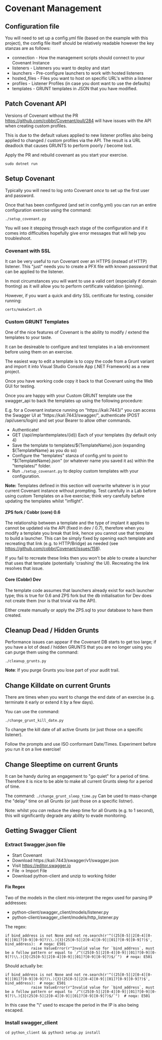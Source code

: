 # Covenant Management
## Configuration file
You will need to set up a config.yml file (based on the example with this project), the config file itself should be relatively readable however the key stanzas are as follows:

* connection - How the management scripts should connect to your Covenant Instance
* listeners - Listeners you want to deploy and start
* launchers - Pre-configure launchers to work with hosted listeners
* hosted_files - Files you want to host on specific URL's within a listener
* profiles - Listener Profiles (in case you dont want to use the defaults)
* templates - GRUNT templates in JSON that you have modified.

## Patch Covenant API
Versions of Covenant without the PR https://github.com/cobbr/Covenant/pull/284 will have issues with the API when creating custom profiles. 

This is due to the default values applied to new listener profiles also being applied to changed / custom profiles via the API. The result is a URL deadlock that causes GRUNTS to perform poorly / become lost.

Apply the PR and rebuild covenant as you start your exercise. 

```sudo dotnet run```


## Setup Covenant
Typically you will need to log onto Covenant *once* to set up the first user and password. 

Once that has been configured (and set in config.yml) you can run an entire configuration exercise using the command:

```./setup_covenant.py```

You will see it stepping through each stage of the configuration and if it comes into difficulties hopefully give error messages that will help you troubleshoot.

### Covenant with SSL
It can be very useful to run Covenant over an HTTPS (instead of HTTP) listener. 
This "just" needs you to create a PFX file with known password that can be applied to the listener. 

In most circumstances you will want to use a valid cert (especially if domain fronting) as it will allow you to perform certificate validation (pinning).

However, if you want a quick and dirty SSL certificate for testing, consider running:

```certs/makeCert.sh```

### Custom GRUNT Templates
One of the nice features of Covenant is the ability to modify / extend the templates to your taste.

It can be desireable to configure and test templates in a lab environment before using them on an exercise.

The easiest way to edit a template is to copy the code from a Grunt variant and import it into Visual Studio Console App (.NET Framework) as a new project. 

Once you have working code copy it back to that Covenant using the Web GUI for testing. 

Once you are happy with your Custom GRUNT template use the swagger_api to back the templates up using the following procedure:

E.g. for a Covenant instance running on "https://kali:7443/" you can access the Swagger UI at "https://kali:7443/swagger/", authenticate (POST /api/users/login) and set your Bearer to allow other commands.

* Authenticate!
* GET (​/api​/implanttemplates​/{id}) Each of your templates (by default only 4)
* Save the template to templates/${TemplateName}.json (expanding ${TemplateName} as you do so)
* Configure the "templates" stanza of config.yml to point to "${TemplateName}.json" (or whatever name you saved it as) within the "templates/" folder.
* Run ```./setup_covenant.py``` to deploy custom templates with your configuration.

**Note:** Templates defined in this section will overwrite whatever is in your current Covenant instance without prompting. 
Test carefully in a Lab before using custom Templates on a live exercise; think very carefully before updating the templates whilst "inflight".

#### ZPS fork / Cobbr (core) 0.6
The relationship between a template and the type of implant it applies to cannot be updated via the API (fixed in dev / 0.7), therefore when you modify a template you break that link, hence you cannot use that template to build a launcher.
This can be simply fixed by opening each template and recreating that link (e.g. to HTTP/Bridge) as needed (see https://github.com/cobbr/Covenant/issues/158).

If you fail to recreate these links then you won't be able to create a launcher that uses that template (potentially 'crashing' the UI). Recreating the link resolves that issue.

#### Core (Cobbr) Dev
The template code assumes that launchers already exist for each launcher type; this is true for 0.6 and ZPS fork but the db initialisation for Dev does not create them (nor is that trivial via the API). 

Either create manually or apply the ZPS.sql to your database to have them created.

## Cleanup Dead / Hidden Grunts
Performance issues can appear if the Covenant DB starts to get too large; if you have a lot of dead / hidden GRUNTS that you are no longer using you can purge them using the command:

```./cleanup_grunts.py```

**Note**: If you purge Grunts you lose part of your audit trail.

## Change Killdate on current Grunts
There are times when you want to change the end date of an exercise (e.g. terminate it early or extend it by a few days).

You can use the command:

```./change_grunt_kill_date.py``` 

To change the kill date of all active Grunts (or just those on a specific listener).

Follow the prompts and use ISO conformant Date/Times.
Experiment before you run it on a live exercise!

## Change Sleeptime on current Grunts
It can be handy during an engagement to "go quiet" for a period of time. 
Therefore it is nice to be able to make all current Grunts sleep for a period of time.

The command:
```./change_grunt_sleep_time.py``` 
Can be used to mass-change the "delay" time on all Grunts (or just those on a specific listner).

Note: whilst you *can* reduce the sleep time for all Grunts (e.g. to 1 second), this will significantly degrade any ability to evade monitoring.


## Getting Swagger Client

### Extract Swagger.json file

* Start Covenant
* Download https://kali:7443/swagger/v1/swagger.json
* Visit https://editor.swagger.io
* File -> Import File
* Download python-client and unzip to working folder

#### Fix Regex
Two of the models in the client mis-interpret the regex used for parsing IP addresses:

* python-client/swagger_client/models/listener.py
* python-client/swagger_client/models/http_listener.py

The regex:
```
if bind_address is not None and not re.search(r'^((25[0-5]|2[0-4][0-9]|[01]?[0-9][0-9]?)\\.){3}(25[0-5]|2[0-4][0-9]|[01]?[0-9][0-9]?)$', bind_address):  # noqa: E501
            raise ValueError(r"Invalid value for `bind_address`, must be a follow pattern or equal to `/^((25[0-5]|2[0-4][0-9]|[01]?[0-9][0-9]?)\\.){3}(25[0-5]|2[0-4][0-9]|[01]?[0-9][0-9]?)$/`")  # noqa: E501
```

Should actually be:
```
if bind_address is not None and not re.search(r'^((25[0-5]|2[0-4][0-9]|[01]?[0-9][0-9]?)\.){3}(25[0-5]|2[0-4][0-9]|[01]?[0-9][0-9]?)$', bind_address):  # noqa: E501
            raise ValueError(r"Invalid value for `bind_address`, must be a follow pattern or equal to `/^((25[0-5]|2[0-4][0-9]|[01]?[0-9][0-9]?)\.){3}(25[0-5]|2[0-4][0-9]|[01]?[0-9][0-9]?)$/`")  # noqa: E501
```

In this case the "\\" used to escape the period in the IP is also being escaped.

### Install swagger_client
```
cd python_client && python3 setup.py install 
```
